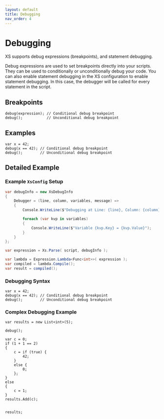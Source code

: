 ```yaml
---
layout: default
title: Debugging
nav_order: 4
---
```


# Debugging

XS supports debug expressions (breakpoints), and statement debugging.

Debug expressions are used to set breakpoints directly into your scripts. They can be used to conditionally or unconditionally debug your code.
You can also enable statement debugging in the XS configuration to enable statement debugging. In this case, the debugger will be called for every statement in the script.

## Breakpoints

```xs
debug(expression); // Conditional debug breakpoint
debug();           // Unconditional debug breakpoint
```

## Examples

```xs
var x = 42;
debug(x == 42); // Conditional debug breakpoint
debug();        // Unconditional debug breakpoint
```

## Detailed Example

### Example `XsConfig` Setup

```csharp
var debugInfo = new XsDebugInfo
{
    Debugger = (line, column, variables, message) =>
    {
        Console.WriteLine($"Debugging at Line: {line}, Column: {column} - {message}");

        foreach (var kvp in variables)
        {
            Console.WriteLine($"Variable {kvp.Key} = {kvp.Value}");
        }
    }
};

var expression = Xs.Parse( script, debugInfo );

var lambda = Expression.Lambda<Func<int>>( expression );
var compiled = lambda.Compile();
var result = compiled();

```

### Debugging Syntax

```xs
var x = 42;
debug(x == 42); // Conditional debug breakpoint
debug();        // Unconditional debug breakpoint
```

### Complex Debugging Example

```xs
var results = new List<int>(5);

debug(); 

var c = 0;
if (1 + 1 == 2)
{
    c = if (true) { 
        42; 
    } 
    else { 
        0; 
    };
}
else
{
    c = 1;
}
results.Add(c);


results;
```
